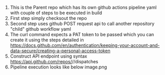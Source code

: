 1. This is the Parent repo which has its own github actions pipeline yaml with couple of steps to be executed in build
2. First step simply checksout the repo
3. Second step uses github POST request api to call another repository "child" github workflow yaml
4. The curl command expects a PAT token to be passed which you can create it using the steps detailed in https://docs.github.com/en/authentication/keeping-your-account-and-data-secure/creating-a-personal-access-token
5. Construct API endpoint using syntax https://api.github.com/repos/<organizationName>/<repoName>/dispatches
6. Pipeline execution looks like below
    image.png